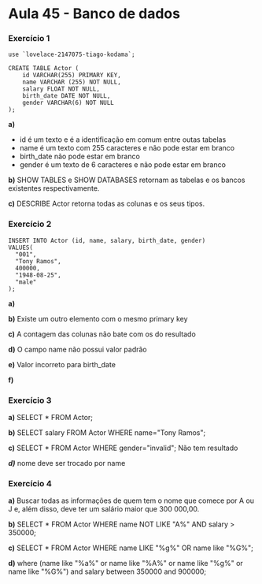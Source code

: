 # Aula 45 - Banco de dados
### Exercício 1
```
use `lovelace-2147075-tiago-kodama`;

CREATE TABLE Actor (
    id VARCHAR(255) PRIMARY KEY,
    name VARCHAR (255) NOT NULL,
    salary FLOAT NOT NULL,
    birth_date DATE NOT NULL,
    gender VARCHAR(6) NOT NULL
);
```
**a)**
* id é um texto e é a identificação em comum entre outas tabelas
* name é um texto com 255 caracteres e não pode estar em branco
* birth_date não pode estar em branco
* gender é um texto de 6 caracteres e não pode estar em branco

**b)** SHOW TABLES e SHOW DATABASES retornam as tabelas e os bancos existentes respectivamente.

**c)** DESCRIBE Actor retorna todas as colunas e os seus tipos.
    
### Exercício 2
```
INSERT INTO Actor (id, name, salary, birth_date, gender)
VALUES(
  "001", 
  "Tony Ramos",
  400000,
  "1948-08-25", 
  "male"
);
```
**a)**

**b)** Existe um outro elemento com o mesmo primary key

**c)** A contagem das colunas não bate com os do resultado

**d)** O campo name não possui valor padrão

**e)** Valor incorreto para birth_date

**f)**

### Exercício 3

**a)** SELECT * FROM Actor;

**b)** SELECT salary FROM Actor WHERE name="Tony Ramos";

**c)** SELECT * FROM Actor WHERE gender="invalid";
Não tem resultado

***d)*** nome deve ser trocado por name

### Exercício 4

**a)** Buscar todas as informações de quem tem o nome que comece por A ou J e, além disso, deve ter um salário maior que 300 000,00.

**b)** SELECT * FROM Actor WHERE name NOT LIKE "A%" AND salary > 350000;

**c)** SELECT * FROM Actor WHERE name LIKE "%g%" OR name like "%G%";

**d)** where (name like "%a%" or name like "%A%"
or name like "%g%" or name like "%G%")
and salary between 350000 and 900000;
